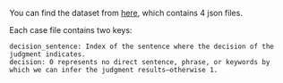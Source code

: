 You can find the dataset from [here](https://iitk-my.sharepoint.com/:f:/g/personal/ashutoshm_iitk_ac_in/EiqLFARjR4dIhI7u7i6rYQQBEKdhsVFQ-r3PWfiUoWJrFA?e=FGrhId), which contains 4 json files.

Each case file contains two keys:
```
decision_sentence: Index of the sentence where the decision of the judgment indicates. 
decision: 0 represents no direct sentence, phrase, or keywords by which we can infer the judgment results—otherwise 1. 
```









